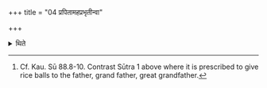 +++
title = "04 प्रपितामहप्रभृतीन्वा"

+++

<details><summary>थिते</summary>

4. Or (he may give rice-balls) starting from the great grand father.[^1]  

[^1]: Cf. Kau. Sū 88.8-10. Contrast Sūtra 1 above where it is prescribed to give rice balls to the father, grand father, great grandfather.
</details>
